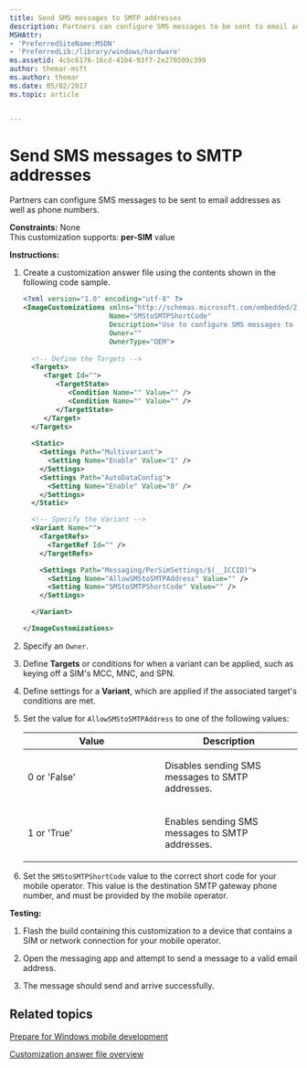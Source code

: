 ```yaml
---
title: Send SMS messages to SMTP addresses
description: Partners can configure SMS messages to be sent to email addresses as well as phone numbers.
MSHAttr:
- 'PreferredSiteName:MSDN'
- 'PreferredLib:/library/windows/hardware'
ms.assetid: 4cbc6176-16cd-41b4-93f7-2e270509c399
author: themar-msft
ms.author: themar
ms.date: 05/02/2017
ms.topic: article


---
```


# Send SMS messages to SMTP addresses


Partners can configure SMS messages to be sent to email addresses as well as phone numbers.

<a href="" id="constraints---none"></a>**Constraints:** None  
This customization supports: **per-SIM** value

<a href="" id="instructions-"></a>**Instructions:**  
1.  Create a customization answer file using the contents shown in the following code sample.

    ```XML
    <?xml version="1.0" encoding="utf-8" ?>  
    <ImageCustomizations xmlns="http://schemas.microsoft.com/embedded/2004/10/ImageUpdate"  
                         Name="SMStoSMTPShortCode"  
                         Description="Use to configure SMS messages to be sent to email addresses and phone numbers."  
                         Owner=""  
                         OwnerType="OEM"> 
      
      <!-- Define the Targets --> 
      <Targets>
         <Target Id="">
            <TargetState>
               <Condition Name="" Value="" />
               <Condition Name="" Value="" />
            </TargetState>
         </Target>
      </Targets>
      
      <Static>
        <Settings Path="Multivariant">
          <Setting Name="Enable" Value="1" />
        </Settings>
        <Settings Path="AutoDataConfig">
          <Setting Name="Enable" Value="0" />
        </Settings>
      </Static>

      <!-- Specify the Variant -->
      <Variant Name=""> 
        <TargetRefs>
          <TargetRef Id="" /> 
        </TargetRefs>

        <Settings Path="Messaging/PerSimSettings/$(__ICCID)">  
          <Setting Name="AllowSMStoSMTPAddress" Value="" />    
          <Setting Name="SMStoSMTPShortCode" Value="" />    
        </Settings>  

      </Variant>

    </ImageCustomizations>
    ```

2.  Specify an `Owner`.

3.  Define **Targets** or conditions for when a variant can be applied, such as keying off a SIM's MCC, MNC, and SPN.

4.  Define settings for a **Variant**, which are applied if the associated target's conditions are met.

5.  Set the value for `AllowSMStoSMTPAddress` to one of the following values:

    <table>
    <colgroup>
    <col width="50%" />
    <col width="50%" />
    </colgroup>
    <thead>
    <tr class="header">
    <th>Value</th>
    <th>Description</th>
    </tr>
    </thead>
    <tbody>
    <tr class="odd">
    <td><p>0 or 'False'</p></td>
    <td><p>Disables sending SMS messages to SMTP addresses.</p></td>
    </tr>
    <tr class="even">
    <td><p>1 or 'True'</p></td>
    <td><p>Enables sending SMS messages to SMTP addresses.</p></td>
    </tr>
    </tbody>
    </table>

     

6.  Set the `SMStoSMTPShortCode` value to the correct short code for your mobile operator. This value is the destination SMTP gateway phone number, and must be provided by the mobile operator.

<a href="" id="testing-"></a>**Testing:**  
1.  Flash the build containing this customization to a device that contains a SIM or network connection for your mobile operator.

2.  Open the messaging app and attempt to send a message to a valid email address.

3.  The message should send and arrive successfully.

## Related topics

[Prepare for Windows mobile development](https://docs.microsoft.com/en-us/windows-hardware/manufacture/mobile/preparing-for-windows-mobile-development)

[Customization answer file overview](https://docs.microsoft.com/en-us/windows-hardware/customize/mobile/mcsf/customization-answer-file)
